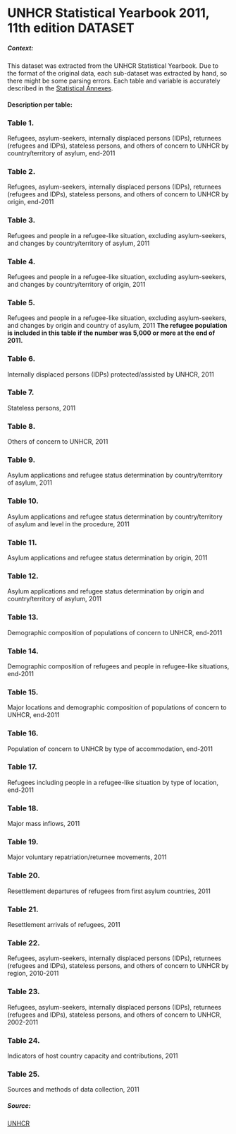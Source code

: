 # UNHCR Statistical Yearbook 2011, 11th edition DATASET

##### Context:

This dataset was extracted from the  UNHCR Statistical Yearbook.  Due to the format of the original data, each sub-dataset was extracted by hand, so there might be some parsing errors. Each table and variable is accurately described in the [Statistical Annexes](https://www.unhcr.org/51628f589.html).

#### Description per table:

### Table 1. 
Refugees, asylum-seekers, internally displaced persons (IDPs), returnees (refugees and IDPs), stateless persons, and others of concern to UNHCR by country/territory of asylum, end-2011

### Table 2.
Refugees, asylum-seekers, internally displaced persons (IDPs), returnees (refugees and IDPs), stateless persons, and others of concern to UNHCR by origin, end-2011

### Table 3.
Refugees and people in a refugee-like situation, excluding asylum-seekers, and changes by country/territory of asylum, 2011

### Table 4.
Refugees and people in a refugee-like situation, excluding asylum-seekers, and changes by country/territory of origin, 2011

### Table 5. 
Refugees and people in a refugee-like situation, excluding asylum-seekers, and changes by origin and country of asylum, 2011
**The refugee population is included in this table if the number was 5,000 or more at the end of 2011.**

### Table 6.
Internally displaced persons (IDPs) protected/assisted by UNHCR, 2011

### Table 7.
Stateless persons, 2011

### Table 8.
Others of concern to UNHCR, 2011

### Table 9.
Asylum applications and refugee status determination by country/territory of asylum, 2011

### Table 10.
Asylum applications and refugee status determination by country/territory of asylum and level in the procedure, 2011

### Table 11.
Asylum applications and refugee status determination by origin, 2011

### Table 12.
Asylum applications and refugee status determination by origin and country/territory of asylum, 2011

### Table 13.
Demographic composition of populations of concern to UNHCR, end-2011

### Table 14.
Demographic composition of refugees and people in refugee-like situations, end-2011

### Table 15.
Major locations and demographic composition of populations of concern to UNHCR, end-2011

### Table 16. 
Population of concern to UNHCR by type of accommodation, end-2011

### Table 17.
Refugees including people in a refugee-like situation by type of location, end-2011

### Table 18.
Major mass inflows, 2011

### Table 19.
Major voluntary repatriation/returnee movements, 2011

### Table 20.
Resettlement departures of refugees from first asylum countries, 2011

### Table 21.
Resettlement arrivals of refugees, 2011

### Table 22.
Refugees, asylum-seekers, internally displaced persons (IDPs), returnees (refugees and IDPs), stateless persons, and others of concern to UNHCR by region, 2010-2011

### Table 23.
Refugees, asylum-seekers, internally displaced persons (IDPs), returnees (refugees and IDPs), stateless persons, and others of concern to UNHCR, 2002-2011

### Table 24.
Indicators of host country capacity and contributions, 2011

### Table 25.
Sources and methods of data collection, 2011

##### Source:

[UNHCR](https://www.unhcr.org/516282cf5.html)
